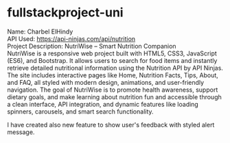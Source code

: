 # fullstackproject-uni

Name: Charbel ElHindy    
API Used: https://api-ninjas.com/api/nutrition    
Project Description: NutriWise – Smart Nutrition Companion    
NutriWise is a responsive web project built with HTML5, CSS3, JavaScript (ES6), and Bootstrap. It allows users to search for food items and instantly retrieve detailed nutritional information using the Nutrition API by API Ninjas. The site includes interactive pages like Home, Nutrition Facts, Tips, About, and FAQ, all styled with modern design, animations, and user-friendly navigation. The goal of NutriWise is to promote health awareness, support dietary goals, and make learning about nutrition fun and accessible through a clean interface, API integration, and dynamic features like loading spinners, carousels, and smart search functionality.

I have created also new feature to show user's feedback with styled alert message.

